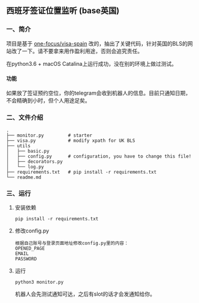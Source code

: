## 西班牙签证位置监听 (base英国)
### 一、简介
项目是基于 [one-focus/visa-spain](https://github.com/one-focus/visa-spain) 改的，抽出了关键代码，针对英国的BLS的网站改了一下。请不要拿来用作盈利用途，否则会追究责任。

在python3.6 + macOS Catalina上运行成功，没在别的环境上做过测试。

#### 功能
如果放了签证预约空位，你的telegram会收到机器人的信息。目前只通知日期，不会精确到小时，但个人用途足矣。


### 二、文件介绍
```text
.
├── monitor.py         # starter
├── visa.py            # modify xpath for UK BLS
├── utils
│   ├── basic.py       
│   ├── config.py      # configuration, you have to change this file!
│   ├── decorators.py
│   └── log.py
├── requirements.txt   # pip install -r requirements.txt
└── readme.md
```

### 三、运行
1. 安装依赖
    ```shell
    pip install -r requirements.txt
    ```
2. 修改config.py

    ```
    根据自己账号与登录页面地址修改config.py里的内容：
    OPENED_PAGE
    EMAIL
    PASSWORD
    ```

3. 运行
    ```shell
    python3 monitor.py
    ```
    机器人会先测试通知可达，之后有slot的话才会发通知给你。
